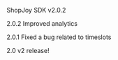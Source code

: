 ShopJoy SDK v2.0.2

2.0.2
Improved analytics

2.0.1
Fixed a bug related to timeslots

2.0
v2 release!
